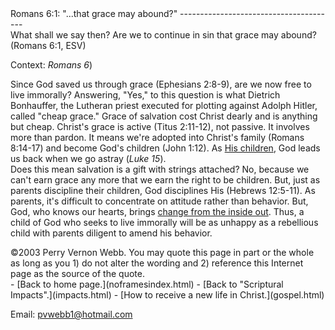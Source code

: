  <head> <title>(PVW) Romans 6:1: "...that grace may abound?"</title> <meta content="IE=9" http-equiv="X-UA-Compatible"></meta> <link href="css/page_style.css" rel="stylesheet" type="text/css"></link> </head><body><div class="page_style"> Romans 6:1: "...that grace may abound?"
---------------------------------------

<div class="p">What shall we say then? Are we to continue in sin that grace may abound? (Romans 6:1, ESV)

Context: <cite class="bibleref" title="Romans 6">Romans 6</cite>)</div><div class="p">Since God saved us through grace (Ephesians 2:8-9), are we now free to live immorally? Answering, "Yes," to this question is what Dietrich Bonhauffer, the Lutheran priest executed for plotting against Adolph Hitler, called "cheap grace." Grace of salvation cost Christ dearly and is anything but cheap. Christ's grace is active (Titus 2:11-12), not passive. It involves more than pardon. It means we're adopted into Christ's family (Romans 8:14-17) and become God's children (John 1:12). As [His children](child.html), God leads us back when we go astray (<cite class="bibleref" title="Luke 15">Luke 15</cite>).</div>Does this mean salvation is a gift with strings attached? No, because we can't earn grace any more that we earn the right to be children. But, just as parents discipline their children, God disciplines His (Hebrews 12:5-11). As parents, it's difficult to concentrate on attitude rather than behavior. But, God, who knows our hearts, brings [change from the inside out](looksattheheart.html). Thus, a child of God who seeks to live immorally will be as unhappy as a rebellious child with parents diligent to amend his behavior.

<div class="copy">©2003 Perry Vernon Webb. You may quote this page in part or the whole as long as you
 1) do not alter the wording and
 2) reference this Internet page as the source of the quote. </div>  </div>- [Back to home page.](noframesindex.html)
- [Back to "Scriptural Impacts".](impacts.html)
- [How to receive a new life in Christ.](gospel.html)

Email: [pvwebb1@hotmail.com](mailto:pvwebb1@hotmail.com)

